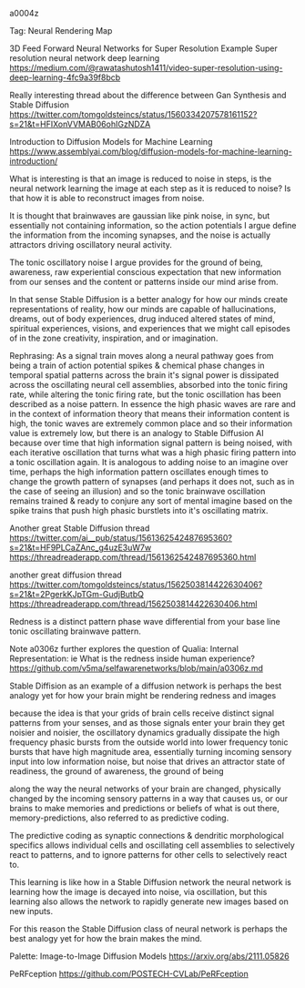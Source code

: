 a0004z

Tag: Neural Rendering Map

3D Feed Forward Neural Networks for Super Resolution Example
Super resolution neural network deep learning
https://medium.com/@rawatashutosh1411/video-super-resolution-using-deep-learning-4fc9a39f8bcb

Really interesting thread about the difference between Gan Synthesis and Stable Diffusion
https://twitter.com/tomgoldsteincs/status/1560334207578161152?s=21&t=HFIXonVVMAB06ohIGzNDZA

Introduction to Diffusion Models for Machine Learning
https://www.assemblyai.com/blog/diffusion-models-for-machine-learning-introduction/

What is interesting is that an image is reduced to noise in steps, is the neural network learning the image at each step as it is reduced to noise? Is that how it is able to reconstruct images from noise.

It is thought that brainwaves are gaussian like pink noise, in sync, but essentially not containing information, so the action potentials I argue define the information from the incoming synapses, and the noise is actually attractors driving oscillatory neural activity.

The tonic oscillatory noise I argue provides for the ground of being, awareness, raw experiential conscious expectation that new information from our senses and the content or patterns inside our mind arise from.

In that sense Stable Diffusion is a better analogy for how our minds create representations of reality, how our minds are capable of hallucinations, dreams, out of body experiences, drug induced altered states of mind, spiritual experiences, visions, and experiences that we might call episodes of in the zone creativity, inspiration, and or imagination.

Rephrasing:
As a signal train moves along a neural pathway goes from being a train of action potential spikes & chemical phase changes in temporal spatial patterns across the brain it's signal power is dissipated across the oscillating neural cell assemblies, absorbed into the tonic firing rate, while altering the tonic firing rate, but the tonic oscillation has been described as a noise pattern. In essence the high phasic waves are rare and in the context of information theory that means their information content is high, the tonic waves are extremely common place and so their information value is extremely low, but there is an analogy to Stable Diffusion AI because over time that high information signal pattern is being noised, with each iterative oscillation that turns what was a high phasic firing pattern into a tonic oscillation again. It is analogous to adding noise to an imagine over time, perhaps the high information pattern oscillates enough times to change the growth pattern of synapses (and perhaps it does not, such as in the case of seeing an illusion) and so the tonic brainwave oscillation remains trained & ready to conjure any sort of mental imagine based on the spike trains that push high phasic burstlets into it's oscillating matrix.

Another great Stable Diffusion thread
https://twitter.com/ai__pub/status/1561362542487695360?s=21&t=HF9PLCaZAnc_g4uzE3uW7w
https://threadreaderapp.com/thread/1561362542487695360.html

another great diffusion thread
https://twitter.com/tomgoldsteincs/status/1562503814422630406?s=21&t=2PgerkKJpTGm-GudjButbQ
https://threadreaderapp.com/thread/1562503814422630406.html

Redness is a distinct pattern phase wave differential from your base line tonic oscillating brainwave pattern.

Note a0306z further explores the question of Qualia: Internal Representation: ie What is the redness inside human experience? https://github.com/v5ma/selfawarenetworks/blob/main/a0306z.md

Stable Diffision as an example of a diffusion network is perhaps the best analogy yet for how your brain might be rendering redness and images

because the idea is that your grids of brain cells receive distinct signal patterns from your senses, and as those signals enter your brain they get noisier and noisier, the oscillatory dynamics gradually dissipate the high frequency phasic bursts from the outside world into lower frequency tonic bursts that have high magnitude area, essentially turning incoming sensory input into low information noise, but noise that drives an attractor state of readiness, the ground of awareness, the ground of being

along the way the neural networks of your brain are changed, physically changed by the incoming sensory patterns in a way that causes us, or our brains to make memories and predictions or beliefs of what is out there, memory-predictions, also referred to as predictive coding.

The predictive coding as synaptic connections & dendritic morphological specifics allows individual cells and oscillating cell assemblies to selectively react to patterns, and to ignore patterns for other cells to selectively react to.

This learning is like how in a Stable Diffusion network the neural network is learning how the image is decayed into noise, via oscillation, but this learning also allows the network to rapidly generate new images based on new inputs.

For this reason the Stable Diffusion class of neural network is perhaps the best analogy yet for how the brain makes the mind.

Palette: Image-to-Image Diffusion Models https://arxiv.org/abs/2111.05826

PeRFception
https://github.com/POSTECH-CVLab/PeRFception